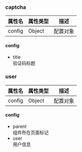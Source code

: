 
### captcha

| 属性名 | 属性类型 | 描述 |
|------|------|------|
| config | Object | 配置对象 |

#### config
 - title  
 验证码标题

### user 

| 属性名 | 属性类型 | 描述 |
|------|------|------|
| config | Object | 配置对象 |

#### config
- parent  
  组件所在页面标记
- user  
  用户信息